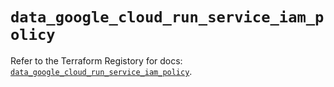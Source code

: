 # `data_google_cloud_run_service_iam_policy`

Refer to the Terraform Registory for docs: [`data_google_cloud_run_service_iam_policy`](https://registry.terraform.io/providers/hashicorp/google-beta/4.72.0/docs/data-sources/google_cloud_run_service_iam_policy).
